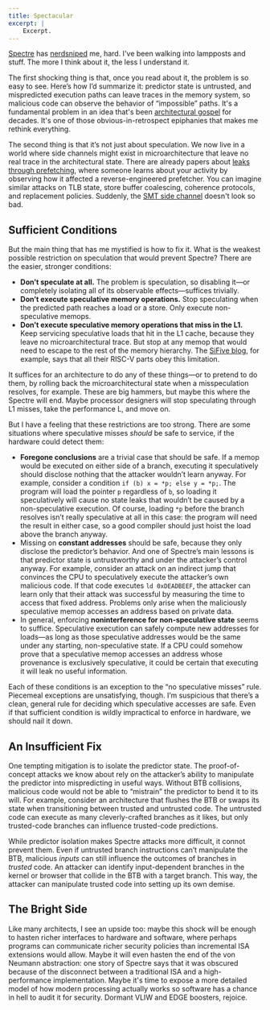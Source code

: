 ```yaml
---
title: Spectacular
excerpt: |
    Excerpt.
---
```

[Spectre][] has [nerdsniped][xkcd356] me, hard. I've been walking into lampposts and stuff. The more I think about it, the less I understand it.

[xkcd356]: https://xkcd.com/356/
[spectre]: https://spectreattack.com/spectre.pdf

The first shocking thing is that, once you read about it, the problem is so easy to see. Here’s how I’d summarize it: predictor state is untrusted, and mispredicted execution paths can leave traces in the memory system, so malicious code can observe the behavior of “impossible” paths. It's a fundamental problem in an idea that's been [architectural gospel][speculation] for decades. It's one of those obvious-in-retrospect epiphanies that makes me rethink everything.

The second thing is that it’s not just about speculation. We now live in a world where side channels might exist in microarchitecture that leave no real trace in the architectural state. There are already papers about [leaks through prefetching][pfsc], where someone learns about your activity by observing how it affected a reverse-engineered prefetcher. You can imagine similar attacks on TLB state, store buffer coalescing, coherence protocols, and replacement policies. Suddenly, the [SMT side channel][htch] doesn't look so bad.

[pfsc]: https://dl.acm.org/citation.cfm?id=2978356
[htch]: http://www.daemonology.net/hyperthreading-considered-harmful/
[speculation]: https://books.google.com/books?id=XX69oNsazH4C&q=Speculation#v=snippet&q=Speculation&f=false

## Sufficient Conditions

But the main thing that has me mystified is how to fix it. What is the weakest possible restriction on speculation that would prevent Spectre?
There are the easier, stronger conditions:

- **Don’t speculate at all.** The problem is speculation, so disabling it—or completely isolating all of its observable effects—suffices trivially.
- **Don’t execute speculative memory operations.** Stop speculating when the predicted path reaches a load or a store. Only execute non-speculative memops.
- **Don’t execute speculative memory operations that miss in the L1.** Keep servicing speculative loads that hit in the L1 cache, because they leave no microarchitectural trace. But stop at any memop that would need to escape to the rest of the memory hierarchy. The [SiFive blog][s5statement], for example, says that all their RISC-V parts obey this limitation.

[s5statement]: https://www.sifive.com/blog/2018/01/05/sifive-statement-on-meltdown-and-spectre/

It suffices for an architecture to do any of these things—or to pretend to do them, by rolling back the microarchitectural state when a misspeculation resolves, for example. These are big hammers, but maybe this where the Spectre will end. Maybe processor designers will stop speculating through L1 misses, take the performance L, and move on.

But I have a feeling that these restrictions are too strong. There are some situations where speculative misses *should* be safe to service, if the hardware could detect them:

- **Foregone conclusions** are a trivial case that should be safe. If a memop would be executed on either side of a branch, executing it speculatively should disclose nothing that the attacker wouldn’t learn anyway. For example, consider a condition `if (b) x = *p; else y = *p;`. The program will load the pointer `p` regardless of `b`, so loading it speculatively will cause no state leaks that wouldn’t be caused by a non-speculative execution. Of course, loading `*p` before the branch resolves isn’t really speculative at all in this case: the program will need the result in either case, so a good compiler should just hoist the load above the branch anyway.
- Missing on **constant addresses** should be safe, because they only disclose the predictor’s behavior. And one of Spectre’s main lessons is that predictor state is untrustworthy and under the attacker’s control anyway. For example, consider an attack on an indirect jump that convinces the CPU to speculatively execute the attacker’s own malicious code. If that code executes `ld 0xDEADBEEF`, the attacker can learn only that their attack was successful by measuring the time to access that fixed address. Problems only arise when the maliciously speculative memop accesses an address based on private data.
- In general, enforcing **noninterference for non-speculative state** seems to suffice. Speculative execution can safely compute new addresses for loads—as long as those speculative addresses would be the same under any starting, non-speculative state. If a CPU could somehow prove that a speculative memop accesses an address whose provenance is exclusively speculative, it could be certain that executing it will leak no useful information.

Each of these conditions is an exception to the “no speculative misses” rule. Piecemeal exceptions are unsatisfying, though. I’m suspicious that there’s a clean, general rule for deciding which speculative accesses are safe. Even if that sufficient condition is wildly impractical to enforce in hardware, we should nail it down.

## An Insufficient Fix

One tempting mitigation is to isolate the predictor state. The proof-of-concept attacks we know about rely on the attacker’s ability to manipulate the predictor into mispredicting in useful ways. Without BTB collisions, malicious code would not be able to “mistrain” the predictor to bend it to its will. For example, consider an architecture that flushes the BTB or swaps its state when transitioning between trusted and untrusted code. The untrusted code can execute as many cleverly-crafted branches as it likes, but only trusted-code branches can influence trusted-code predictions.

While predictor isolation makes Spectre attacks more difficult, it connot prevent them. Even if untrusted branch instructions can’t manipulate the BTB, malicious *inputs* can still influence the outcomes of branches in *trusted* code. An attacker can identify input-dependent branches in the kernel or browser that collide in the BTB with a target branch. This way, the attacker can manipulate trusted code into setting up its own demise.

## The Bright Side

Like many architects, I see an upside too: maybe this shock will be enough to hasten richer interfaces to hardware and software, where perhaps programs can communicate richer security policies than incremental ISA extensions would allow. Maybe it will even hasten the end of the von Neumann abstraction: one story of Spectre says that it was obscured because of the disconnect between a traditional ISA and a high-performance implementation. Maybe it's time to expose a more detailed model of how modern processing actually works so software has a chance in hell to audit it for security. Dormant VLIW and EDGE boosters, rejoice.